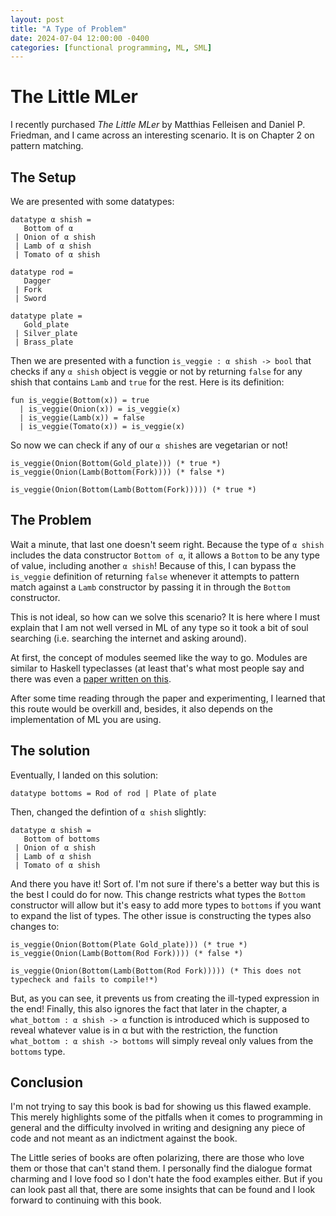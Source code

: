 ```yaml
---
layout: post
title: "A Type of Problem"
date: 2024-07-04 12:00:00 -0400
categories: [functional programming, ML, SML]
---
```


# The Little MLer

I recently purchased _The Little MLer_ by Matthias Felleisen and Daniel P. Friedman, and I came across an interesting scenario. It is on Chapter 2 on pattern matching.

## The Setup

We are presented with some datatypes:

```
datatype α shish = 
   Bottom of α
 | Onion of α shish
 | Lamb of α shish
 | Tomato of α shish
 
datatype rod = 
   Dagger
 | Fork
 | Sword
 
datatype plate = 
   Gold_plate
 | Silver_plate
 | Brass_plate
```

Then we are presented with a function `is_veggie : α shish -> bool` that checks if any `α shish` object is veggie or not by returning `false` for any shish that contains `Lamb` and `true` for the rest. Here is its definition:

```
fun is_veggie(Bottom(x)) = true
  | is_veggie(Onion(x)) = is_veggie(x)
  | is_veggie(Lamb(x)) = false
  | is_veggie(Tomato(x)) = is_veggie(x)
```

So now we can check if any of our `α shish`es  are vegetarian or not!

```
is_veggie(Onion(Bottom(Gold_plate))) (* true *)
is_veggie(Onion(Lamb(Bottom(Fork)))) (* false *)

is_veggie(Onion(Bottom(Lamb(Bottom(Fork))))) (* true *)
```

## The Problem

Wait a minute, that last one doesn't seem right. Because the type of `α shish` includes the data constructor `Bottom of α`, it allows a `Bottom` to be any type of value, including another `α shish`! Because of this, I can bypass the `is_veggie` definition of returning `false` whenever it attempts to pattern match against a `Lamb` constructor by passing it in through the `Bottom` constructor.

This is not ideal, so how can we solve this scenario? It is here where I must explain that I am not well versed in ML of any type so it took a bit of soul searching (i.e. searching the internet and asking around).

At first, the concept of modules seemed like the way to go. Modules are similar to Haskell typeclasses (at least that's what most people say and there was even a [paper written on this](https://link.springer.com/chapter/10.1007/978-3-540-89330-1_14).

After some time reading through the paper and experimenting, I learned that this route would be overkill and, besides, it also depends on the implementation of ML you are using.

## The solution

Eventually, I landed on this solution:

```
datatype bottoms = Rod of rod | Plate of plate
``` 

Then, changed the defintion of `α shish` slightly:

```
datatype α shish = 
   Bottom of bottoms
 | Onion of α shish
 | Lamb of α shish
 | Tomato of α shish
```

And there you have it! Sort of. I'm not sure if there's a better way but this is the best I could do for now. This change restricts what types the `Bottom` constructor will allow but it's easy to add more types to `bottoms` if you want to expand the list of types. The other issue is constructing the types also changes to:

```
is_veggie(Onion(Bottom(Plate Gold_plate))) (* true *)
is_veggie(Onion(Lamb(Bottom(Rod Fork)))) (* false *)

is_veggie(Onion(Bottom(Lamb(Bottom(Rod Fork))))) (* This does not typecheck and fails to compile!*)
```
But, as you can see, it prevents us from creating the ill-typed expression in the end! Finally, this also ignores the fact that later in the chapter, a `what_bottom : α shish -> α` function is introduced which is supposed to reveal whatever value is in α but with the restriction, the function `what_bottom : α shish -> bottoms` will simply reveal only values from the `bottoms` type.

## Conclusion

I'm not trying to say this book is bad for showing us this flawed example. This merely highlights some of the pitfalls when it comes to programming in general and the difficulty involved in writing and designing any piece of code and not meant as an indictment against the book.

The Little <Blank> series of books are often polarizing, there are those who love them or those that can't stand them. I personally find the dialogue format charming and I love food so I don't hate the food examples either. But if you can look past all that, there are some insights that can be found and I look forward to continuing with this book.
